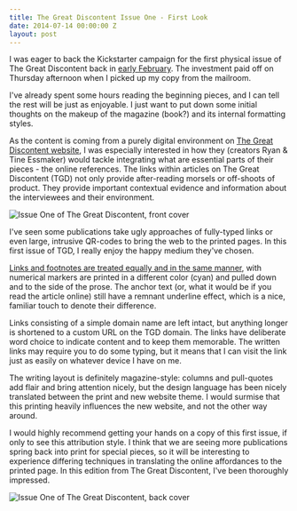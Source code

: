 ```yaml
---
title: The Great Discontent Issue One - First Look
date: 2014-07-14 00:00:00 Z
layout: post
---
```


I was eager to back the Kickstarter campaign for the first physical issue of The Great Discontent back in [early February][1]. The investment paid off on Thursday afternoon when I picked up my copy from the mailroom.

I've already spent some hours reading the beginning pieces, and I can tell the rest will be just as enjoyable. I just want to put down some initial thoughts on the makeup of the magazine (book?) and its internal formatting styles.

As the content is coming from a purely digital environment on [The Great Discontent website][2], I was especially interested in how they (creators Ryan & Tine Essmaker) would tackle integrating what are essential parts of their pieces - the online references. The links within articles on The Great Discontent (TGD) not only provide after-reading morsels or off-shoots of product. They provide important contextual evidence and information about the interviewees and their environment.

![Issue One of The Great Discontent, front cover](https://s3.amazonaws.com/bckmn/public/blog/tgd_mid.jpg "Issue One of The Great Discontent, front cover. The linear theme is carried onto the leading cover.")

I've seen some publications take ugly approaches of fully-typed links or even large, intrusive QR-codes to bring the web to the printed pages. In this first issue of TGD, I really enjoy the happy medium they've chosen. 

[Links and footnotes are treated equally and in the same manner][3], with numerical markers are printed in a different color (cyan) and pulled down and to the side of the prose. The anchor text (or, what it would be if you read the article online) still have a remnant underline effect, which is a nice, familiar touch to denote their difference. 

Links consisting of a simple domain name are left intact, but anything longer is shortened to a custom URL on the TGD domain. The links have deliberate word choice to indicate content and to keep them memorable. The written links may require you to do some typing, but it means that I can visit the link just as easily on whatever device I have on me.

The writing layout is definitely magazine-style: columns and pull-quotes add flair and bring attention nicely, but the design language has been nicely translated between the print and new website theme. I would surmise that this printing heavily influences the new website, and not the other way around.

I would highly recommend getting your hands on a copy of this first issue, if only to see this attribution style. I think that we are seeing more publications spring back into print for special pieces, so it will be interesting to experience differing techniques in translating the online affordances to the printed page. In this edition from The Great Discontent, I've been thoroughly impressed.

![Issue One of The Great Discontent, back cover](https://s3.amazonaws.com/bckmn/public/blog/tgd_back.jpg "Issue One of The Great Discontent, back cover.")

[1]: https://www.kickstarter.com/projects/essmaker/the-great-discontent-magazine-issue-1 "The Kickstarter campaign"
[2]: http://thegreatdiscontent.com "thegreatdiscontent.com"
[3]: https://s3.amazonaws.com/bckmn/public/blog/tgd_mid.jpg "Full image of an internal page/interview from The Great Discontent"
